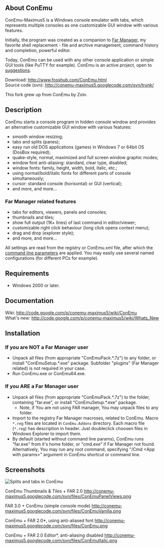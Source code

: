 ## About ConEmu
ConEmu-Maximus5 is a Windows console emulator with tabs, which represents
multiple consoles as one customizable GUI window with various features.

Initially, the program was created as a companion to
[Far Manager](http://en.wikipedia.org/wiki/FAR_Manager),
my favorite shell replacement - file and archive management,
command history and completion, powerful editor.

Today, ConEmu can be used with any other console application or simple GUI tools
(like PuTTY for example). ConEmu is an active project, open to
[suggestions](http://code.google.com/p/conemu-maximus5/issues/list).

Download: http://www.fosshub.com/ConEmu.html  
Source code (svn): http://conemu-maximus5.googlecode.com/svn/trunk/

This fork grew up from ConEmu by Zoin.


## Description
ConEmu starts a console program in hidden console window and provides
an alternative customizable GUI window with various features:

  * smooth window resizing;
  * tabs and splits (panes);
  * easy run old DOS applications (games) in Windows 7 or 64bit OS (DosBox required);
  * quake-style, normal, maximized and full screen window graphic modes;
  * window font anti-aliasing: standard, clear type, disabled;
  * window fonts: family, height, width, bold, italic, etc.;
  * using normal/bold/italic fonts for different parts of console simultaneously;
  * cursor: standard console (horisontal) or GUI (vertical);
  * and more, and more...

### Far Manager related features
  * tabs for editors, viewers, panels and consoles;
  * thumbnails and tiles;
  * show full output (1K+ lines) of last command in editor/viewer;
  * customizable right click behaviour (long click opens context menu);
  * drag and drop (explorer style);
  * and more, and more...

All settings are read from the registry or ConEmu.xml file, after which the
[command line parameters](http://code.google.com/p/conemu-maximus5/wiki/Command_Line)
are applied. You may easily use several named configurations (for different PCs for example).


## Requirements
  * Windows 2000 or later.


## Documentation
Wiki: http://code.google.com/p/conemu-maximus5/wiki/ConEmu  
What's new: http://code.google.com/p/conemu-maximus5/wiki/Whats_New


## Installation

### If you are NOT a Far Manager user
* Unpack all files (from appropriate "ConEmuPack.\*.7z") to any folder,
	or install "ConEmuSetup.\*.exe" package. Subfolder "plugins"
	(Far Manager related) is not required in your case.
*  Run ConEmu.exe or ConEmu64.exe.

### If you ARE a Far Manager user
*  Unpack all files (from appropriate "ConEmuPack.\*.7z") to the folder, containing
     "far.exe", or install "ConEmuSetup.\*.exe" package.
     * Note, if You are not using FAR manager, You may unpack files to any folder.
*  Import to the registry Far Manager macroses, related to ConEmu. Macro `*.reg`
     files are located in `ConEmu.Addons` directory. Each macro file (`*.reg`) has
     description in header. Just doubleclick choosen files in Windows Explorer
     to import them.
*  By default (started without command line params), ConEmu runs "far.exe" from
     it's home folder, or "cmd.exe" if Far Manager not found.
     Alternatively, You may run any root command, specifying "/Cmd \<App with params\>"
     argument in ConEmu shortcut or command line.

 
## Screenshots
![Splits and tabs in ConEmu](http://conemu-maximus5.googlecode.com/svn/files/ConEmuSplits.png)

ConEmu Thumbnails & Tiles + FAR 2.0
http://conemu-maximus5.googlecode.com/svn/files/ConEmuPanelViews.png

FAR 3.0 + ConEmu (simple console mode)
http://conemu-maximus5.googlecode.com/svn/files/ConEmuVanilla.png

ConEmu + FAR 2.0*, using anti-aliased font
http://conemu-maximus5.googlecode.com/svn/files/ConEmu.png

ConEmu + FAR 2.0 Editor*, anti-aliasing disabled
http://conemu-maximus5.googlecode.com/svn/files/ConEmuItalic.png
